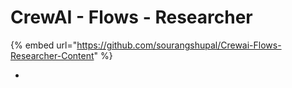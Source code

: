 # CrewAI - Flows - Researcher

{% embed url="https://github.com/sourangshupal/Crewai-Flows-Researcher-Content" %}

* &#x20;

